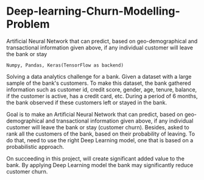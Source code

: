 # Deep-learning-Churn-Modelling-Problem
Artificial Neural Network that can predict, based on geo-demographical and transactional information given above, if any individual customer will leave the bank or stay

```
Numpy, Pandas, Keras(TensorFlow as backend)
```

Solving a data analytics challenge for a bank. 
Given a dataset with a large sample of the bank's customers. To make this dataset, the bank gathered information such as customer id, credit score, gender, age, tenure, balance, if the customer is active, has a credit card, etc. During a period of 6 months, the bank observed if these customers left or stayed in the bank. 

Goal is to make an Artificial Neural Network that can predict, based on geo-demographical and transactional information given above, if any individual customer will leave the bank or stay (customer churn). Besides, asked to rank all the customers of the bank, based on their probability of leaving. To do that, need to use the right Deep Learning model, one that is based on a probabilistic approach. 

On succeeding in this project, will create significant added value to the bank. By applying Deep Learning model the bank may significantly reduce customer churn. 
